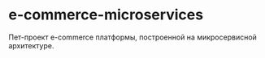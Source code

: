 # e-commerce-microservices
 Пет-проект e-commerce платформы, построенной на микросервисной архитектуре.
